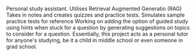 Personal study assistant. 
Utilises Retrieval Augmented Generatio (RAG) 
Takes in notes and creates quizzes and practice tests. 
Simulates sample practice tests for reference
Working on adding the option of guided study using hints when stuck for a question by generating suggestions on topics to consider for a question.
Essentially, this project acts as a personal tutor for anyone's studying, be it a child in middle school or even someone in grad school. 
